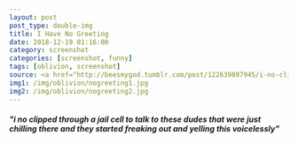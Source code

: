 ```yaml
---
layout: post
post_type: double-img
title: I Have No Greeting
date: 2018-12-19 01:16:00
category: screenshot
categories: [screenshot, funny]
tags: [oblivion, screenshot]
source: <a href="http://beesmygod.tumblr.com/post/122639897945/i-no-clipped-through-a-jail-cell-to-talk-to-these" target="_blank" rel="nofollow">Bea's Bad Blog</a>
img1: /img/oblivion/nogreeting1.jpg
img2: /img/oblivion/nogreeting2.jpg
---
```

#### *"i no clipped through a jail cell to talk to these dudes that were just chilling there and they started freaking out and yelling this voicelessly"*

